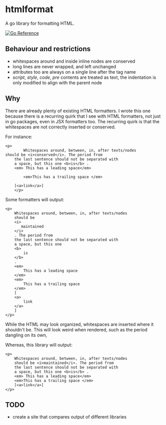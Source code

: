 # htmlformat

A go library for formatting HTML.

[![Go Reference](https://pkg.go.dev/badge/github.com/nvlled/htmlformat.svg)](https://pkg.go.dev/github.com/nvlled/htmlformat)

## Behaviour and restrictions
- whitespaces around and inside inline nodes are conserved
- long lines are never wrapped, and left unchanged
- attributes too are always on a single line after the tag name
- *script*, *style*, *code*, *pre* contents are treated as text,
  the indentation is only modified to align with the parent node 

## Why

There are already plenty of existing HTML formatters.
I wrote this one because there is a recurring quirk
that I see with HTML formatters, not just in go packages,
even in JSX formatters too.
The recurring quirk is that the whitespaces 
are not correctly inserted or conserved.

For instance:
```
<p>
        Whitespaces around, between, in, after texts/nodes
should be <i>conserved</i>. The period from
    the last sentence should not be separated with
    a space, but this one <b>is</b> .
    <em> This has a leading space</em>

        <em>This has a trailing space </em>
    
    [<a>link</a>]
    </p>
```

Some formatters will output:

```
<p>
    Whitespaces around, between, in, after texts/nodes
    should be
    <i>
       maintained
    </i>
    . The period from
    the last sentence should not be separated with
    a space, but this one
    <b>
        is
    </b>
    .
    <em>
        This has a leading space
    </em>
    <em>
        This has a trailing space
    </em>
    [
    <a>
        link
    </a>
    ]
</p>
```

While the HTML may look organized, whitespaces
are inserted where it shouldn't be.
This will look weird when rendered, such
as the period dangling on its own, 

Whereas, this library will output:
```
<p>
    Whitespaces around, between, in, after texts/nodes
    should be <i>maintained</i>. The period from
    the last sentence should not be separated with
    a space, but this one <b>is</b> .
    <em> This has a leading space</em>
    <em>This has a trailing space </em>
    [<a>link</a>]
</p>
```

## TODO
- create a site that compares output of different libraries